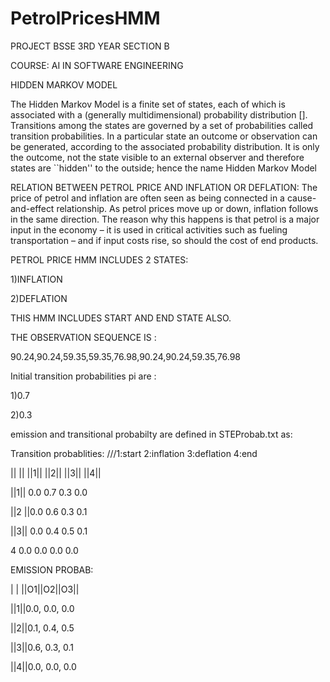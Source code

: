 # PetrolPricesHMM
PROJECT BSSE 3RD YEAR SECTION B

COURSE: AI IN SOFTWARE ENGINEERING 

HIDDEN MARKOV MODEL 

The Hidden Markov Model is a finite set of states, each of which is associated with a (generally multidimensional) probability distribution []. Transitions among the states are governed by a set of probabilities called transition probabilities. In a particular state an outcome or observation can be generated, according to the associated probability distribution. It is only the outcome, not the state visible to an external observer and therefore states are ``hidden'' to the outside; hence the name Hidden Markov Model


RELATION BETWEEN PETROL PRICE AND INFLATION OR DEFLATION:
The price of petrol and inflation are often seen as being connected in a cause-and-effect relationship. As petrol prices move up or down, inflation follows in the same direction. The reason why this happens is that petrol is a major input in the economy – it is used in critical activities such as fueling transportation  – and if input costs rise, so should the cost of end products.



PETROL PRICE HMM INCLUDES 2 STATES:

1)INFLATION

2)DEFLATION


THIS HMM INCLUDES START AND END STATE ALSO.


THE OBSERVATION SEQUENCE IS :

90.24,90.24,59.35,59.35,76.98,90.24,90.24,59.35,76.98


Initial transition probabilities pi are :

1)0.7

2)0.3

emission and transitional probabilty are defined in STEProbab.txt as:

Transition probablities:
///1:start 2:inflation 3:deflation 4:end
     
 || || ||1|| ||2|| ||3|| ||4||
   
||1|| 0.0 0.7 0.3 0.0

||2 ||0.0 0.6 0.3 0.1

||3|| 0.0 0.4 0.5 0.1

4 0.0 0.0 0.0 0.0

EMISSION PROBAB:

 |  | ||O1||O2||O3|| 


||1||0.0, 0.0, 0.0

||2||0.1, 0.4, 0.5

||3||0.6, 0.3, 0.1

||4||0.0, 0.0, 0.0

